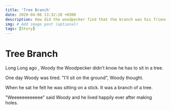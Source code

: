 ```yaml
---
title: 'Tree Branch'
date: 2020-04-06 13:32:20 +0300
description: How did the woodpecker find that the branch was his friend 
img: # Add image post (optional)
tags: [Story]
---
```

# Tree Branch

Long Long ago , Woody the Woodpecker didn't know he has to sit in a tree. 

One day Woody was tired.
"I'll sit on the ground", Woody thought. 

When he sat he felt he was sitting on a stick. It was a branch of a tree.


"Weeeeeeeeeeee" said Woody and he lived happily ever after making holes. 
